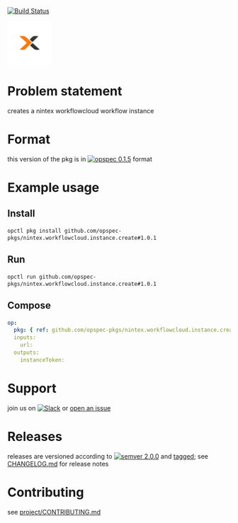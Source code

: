 [![Build Status](https://travis-ci.org/opspec-pkgs/nintex.workflowcloud.instance.create.svg?branch=master)](https://travis-ci.org/opspec-pkgs/nintex.workflowcloud.instance.create)

<img src="icon.svg" alt="icon" height="100px">

# Problem statement

creates a nintex workflowcloud workflow instance

# Format

this version of the pkg is in [![opspec 0.1.5](https://img.shields.io/badge/opspec-0.1.5-brightgreen.svg?colorA=6b6b6b&colorB=fc16be)](https://opspec.io/0.1.5/packages.html) format

# Example usage

## Install

```shell
opctl pkg install github.com/opspec-pkgs/nintex.workflowcloud.instance.create#1.0.1
```

## Run

```
opctl run github.com/opspec-pkgs/nintex.workflowcloud.instance.create#1.0.1
```

## Compose

```yaml
op:
  pkg: { ref: github.com/opspec-pkgs/nintex.workflowcloud.instance.create#1.0.1 }
  inputs:
    url:
  outputs:
    instanceToken:
```

# Support

join us on
[![Slack](https://opspec-slackin.herokuapp.com/badge.svg)](https://opspec-slackin.herokuapp.com/)
or
[open an issue](https://github.com/opspec-pkgs/nintex.workflowcloud.instance.create/issues)

# Releases

releases are versioned according to
[![semver 2.0.0](https://img.shields.io/badge/semver-2.0.0-brightgreen.svg)](http://semver.org/spec/v2.0.0.html)
and [tagged](https://git-scm.com/book/en/v2/Git-Basics-Tagging); see
[CHANGELOG.md](CHANGELOG.md) for release notes

# Contributing

see
[project/CONTRIBUTING.md](https://github.com/opspec-pkgs/project/blob/master/CONTRIBUTING.md)

